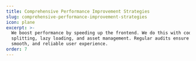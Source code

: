 ```yaml
---
title: Comprehensive Performance Improvement Strategies
slug: comprehensive-performance-improvement-strategies
icon: plane
excerpt: >-
  We boost performance by speeding up the frontend. We do this with code
  splitting, lazy loading, and asset management. Regular audits ensure a fast,
  smooth, and reliable user experience.
order: 7
---
```


